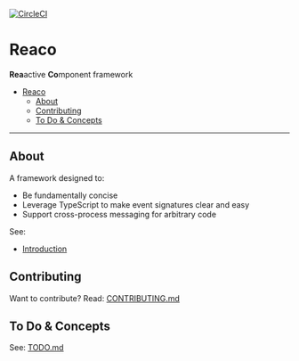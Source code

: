 [![CircleCI](https://circleci.com/gh/nfour/reaco.svg?style=svg)](https://circleci.com/gh/nfour/reaco)

# Reaco

**Rea**active **Co**mponent framework

- [Reaco](#reaco)
  - [About](#about)
  - [Contributing](#contributing)
  - [To Do & Concepts](#to-do-concepts)


----------

## About

A framework designed to:
- Be fundamentally concise
- Leverage TypeScript to make event signatures clear and easy
- Support cross-process messaging for arbitrary code

See:
- [Introduction](./docs/Introduction.md)

## Contributing

Want to contribute? Read: [CONTRIBUTING.md](./CONTRIBUTING.md)


## To Do & Concepts

See: [TODO.md](./TODO.md)
